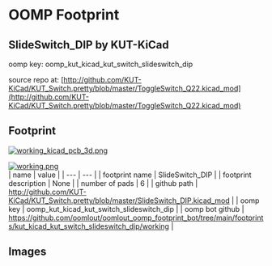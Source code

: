 # OOMP Footprint  
## SlideSwitch_DIP  by KUT-KiCad  
  
oomp key: oomp_kut_kicad_kut_switch_slideswitch_dip  
  
source repo at: [http://github.com/KUT-KiCad/KUT_Switch.pretty/blob/master/ToggleSwitch_Q22.kicad_mod](http://github.com/KUT-KiCad/KUT_Switch.pretty/blob/master/ToggleSwitch_Q22.kicad_mod)  
## Footprint  
  
[![working_kicad_pcb_3d.png](working_kicad_pcb_3d_600.png)](working_kicad_pcb_3d.png)  
  
[![working.png](working_600.png)](working.png)  
| name | value | 
| --- | --- | 
| footprint name | SlideSwitch_DIP | 
| footprint description | None | 
| number of pads | 6 | 
| github path | http://github.com/KUT-KiCad/KUT_Switch.pretty/blob/master/SlideSwitch_DIP.kicad_mod | 
| oomp key | oomp_kut_kicad_kut_switch_slideswitch_dip | 
| oomp bot github | https://github.com/oomlout/oomlout_oomp_footprint_bot/tree/main/footprints/kut_kicad_kut_switch_slideswitch_dip/working | 
## Images  
